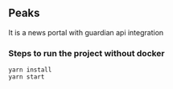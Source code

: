 ## Peaks
It is a news portal with guardian api integration

### Steps to run the project without docker
```
yarn install
yarn start
```
